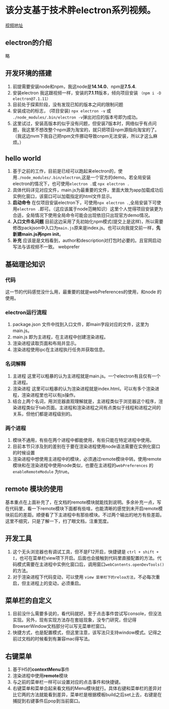 # 该分支基于技术胖electron系列视频。

[视频地址](https://www.bilibili.com/video/BV177411s7Lt)


## electron的介绍

 略

## 开发环境的搭建 

1. 前提需要安装node和npm，我这node是**14.14.0**、npm是**7.5.4**.
2. 安装electron 我这跟视频一样，安装的**7.1.11**版本，倾向项目安装 `（npm i -D electron@7.1.11）`
3. 目前处于探索阶段，没有发现已知的版本之间的限制问题
4. 安装成功的标志， (项目安装) `npx electron -v`  或 `./node_modules/.bin/electron -v`弹出对应的版本号即为成功。
5. 这里试过，安装高版本的似乎没有问题，但安装7版本时，网络似乎有点问题，我这里不想改整个npm源为淘宝的，就只把项目npm源指向淘宝的了。（我这边nvm下我自己把npm文件挪动导致cnpm无法安装，所以才这么麻烦。）


## hello world 

1. 基于之前的工作，目前是已经可以跑起来electron的，使用`./node_modules/.bin/electron`,这是一个官方的demo。若全局安装electron的情况下，也可使用`electron .`或 `npx electron .`
2. 具体代码详见对应文件，main.js为最重要的文件，里面大致为app加载成功后实例化窗口，该窗口可以加载指定的html文件显示。
3. **启动命令** 在仅项目安装electron下，可使用`npx electron .`,全局安装下可使用`electron .`即可。（这应该属于node范畴知识）这里个人觉得项目安装更为合适，全局情况下使用全局命令可能会出现依旧只出现官方demo情况。
4. **入口文件名问题** 目前这边采用了先初始化npm模式(提交上是这样)，所以需要修改packjson中入口为`main.js`原来是index.js。也可以向我提交前一样，**先新建main.js再npm init**。
5. **补充** 应该是是文档看到，author和description对打包时必要的。且官网启动写法与该视频不一致。
webprefer
## 基础理论知识

### 代码
 这一节的代码感觉没什么用，最重要的就是webPreferences的使用，和node 的使用。

### electron运行流程
1. package.json 文件中找到入口文件，即main字段对应的文件，这里为main.js。
2. main.js 即为主进程，在主进程中创建渲染进程。
3. 渲染进程读取页面和布局并显示。
4. 渲染进程使用ipc在主进程执行任务并获取信息。

### 名词解释
1. 主进程  这里可以粗暴的认为主进程就是main.js。一个electron有且仅有一个主进程。
2. 渲染进程 这里可以粗暴的认为渲染进程就是index.html。可以有多个渲染进程，渲染进程里也可以有js操作。
3. 结合上两个名词，用浏览器直观理解就是，主进程类似于浏览器这个程序，渲染进程类似于tab页面。主进程和渲染进程之间有点类似于线程和进程之间的关系，但他们都是进程级别的。

### 两个进程

1. 模块不通用，有些在两个进程中都能使用，有些只能在特定进程中使用。
2. 目前本节只涉及到的差别在于要在渲染进程使用node语法需要在实例化窗口的时候设置
3. 渲染进程中想使用主进程中的模块，必须通过remote模块中转。使用remote模块和在渲染进程中使用node类似，也要在主进程的`webPreferences` 的`enableRemoteModule` 为true。

## remote 模块的使用

基本重点在上面补充了，在文档的remote模块就能找到说明。多余补充一点，写在代码里，看一下remote模块下面都有些啥，也能清晰的感觉到未开启remote模块前后的差距。顺便看了下主进程中有那些模块。不过两个输出的地方有些差距。这里不细究，只是了解一下，扫了眼文档，注重宽度。

## 开发工具

1. 这个无头浏览器也有调试工具，但不是F12开启，快捷键是 `ctrl + shift + I`，也可在菜单栏view项下开启。后面也会接触到代码里直接配置的方法。代码模式需要在主进程中实例化窗口后，调用窗口`webContents.openDevTools()`的方法。
2. 对于渲染进程下代码变动，可以使用 `view 菜单栏下的reloa方法`，不必每次重启，但主进程上的变动，必须重启。

## 菜单栏的自定义

1. 目前没什么需要多说的，看代码就好。至于点击事件尝试写console，但没法实现。另外，现有实现方法存在套娃现象，没专门研究，但记得BrowserWindow文档部分可以写无菜单栏窗口。
2. 快捷方式，也是配置模式，但这里注意，该写法只支持window模式。记得之前过文档的时候看到有兼容mac得写法。

## 右键菜单

1. 基于H5的**contextMenu**事件
2. 渲染进程中使用**remote**模块
3. 与之前的菜单栏一样可以设置对应的点击事件和快捷键。
4. 右键菜单和菜单合起来看文档的Menu模块就行。具体右键和菜单栏的差异对比它两的方法就能看到差异，菜单栏是根据模板build之后set上去，右键是在捕捉到右键事件后pop到当前窗口。